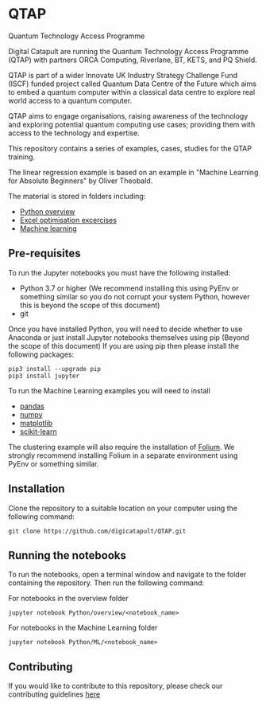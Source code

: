 # QTAP
Quantum Technology Access Programme

Digital Catapult are running the Quantum Technology Access Programme (QTAP) with partners ORCA Computing, Riverlane, 
BT, KETS, and PQ Shield.  

QTAP is part of a wider Innovate UK Industry Strategy Challenge Fund  (ISCF) funded project called Quantum Data Centre 
of the Future which aims to embed a quantum computer within a classical data centre to explore real world access to a quantum computer. 

QTAP aims to engage organisations, raising awareness of the technology and exploring potential quantum computing use cases; providing them with access to the technology and expertise.

This repository contains a series of examples, cases, studies for the QTAP training.  

The linear regression example is based on an example in "Machine Learning for Absolute Beginners"
by Oliver Theobald.

The material is stored in folders including:
- [Python overview](/Python/overview)
- [Excel optimisation excercises](/Excel)
- [Machine learning](/Python/ML)

## Pre-requisites
To run the Jupyter notebooks you must have the following installed:
- Python 3.7 or higher (We recommend installing this using PyEnv or something similar so you do not corrupt your system Python, however this is beyond the scope of this document)
- git

Once you have installed Python, you will need to decide whether to use Anaconda or just install Jupyter notebooks themselves using pip (Beyond the scope of this document)
If you are using pip then please install the following packages:
```
pip3 install --upgrade pip
pip3 install jupyter
```
To run the Machine Learning examples you will need to install
 - [pandas](https://pandas.pydata.org/docs/getting_started/install.html)
 - [numpy](https://numpy.org/install/)
 - [matplotlib](https://matplotlib.org/stable/users/installing/index.html)
 - [scikit-learn](https://scikit-learn.org/stable/install.html)

The clustering example will also require the installation of [Folium](https://pypi.org/project/folium/).  We strongly recommend installing 
Folium in a separate environment using PyEnv or something similar.

## Installation
Clone the repository to a suitable location on your computer using the following command:
```
git clone https://github.com/digicatapult/QTAP.git

```

## Running the notebooks
To run the notebooks, open a terminal window and navigate to the folder containing the repository.  Then run the following command:

For notebooks in the overview folder
```
jupyter notebook Python/overview/<notebook_name>
```

For notebooks in the Machine Learning folder
```
jupyter notebook Python/ML/<notebook_name>
```

## Contributing
If you would like to contribute to this repository, please check our contributing guidelines [here](/CONTRIBUTING.md)